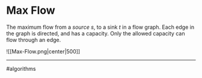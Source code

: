 # Max Flow
The maximum flow from a *source* $s$, to a sink $t$ in a flow graph. Each edge in the graph is directed, and has a capacity. Only the allowed capacity can flow through an edge.

![[Max-Flow.png|center|500]]


---
#algorithms